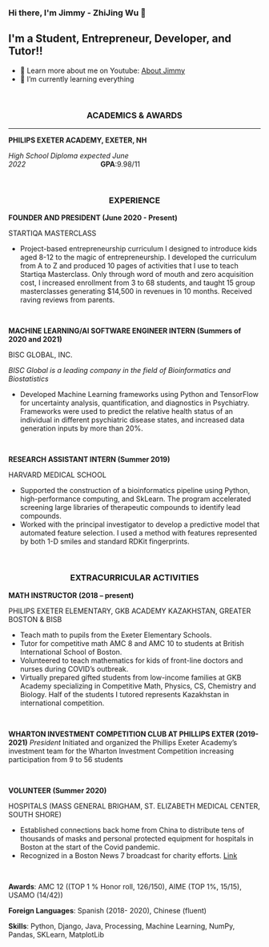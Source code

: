 ### Hi there, I'm Jimmy - ZhiJing Wu 👋 

## I'm a Student, Entrepreneur, Developer, and Tutor!!

- 🔭 Learn more about me on Youtube: <u>[About Jimmy][aboutMe]</u>
- 🌱 I’m currently learning everything


<br />

### <div align="center"> __ACADEMICS & AWARDS__ 
 ---

__PHILIPS EXETER ACADEMY, EXETER, NH__

*High School Diploma expected June 2022*                                      __GPA__:9.98/11

<br />

### <div align="center"> __EXPERIENCE__ ###
**FOUNDER AND PRESIDENT (June 2020 - Present)**

STARTIQA MASTERCLASS

- Project-based entrepreneurship curriculum I designed
 to introduce kids aged 8-12 to the magic of
entrepreneurship. I developed the curriculum from A to Z 
and produced 10 pages of activities that I use to teach Startiqa Masterclass. 
Only through word of mouth and zero acquisition cost, 
I increased enrollment from 3 to 68 students, and taught 15 group masterclasses
generating $14,500 in revenues in 10 months. Received raving reviews from parents.

<br />

**MACHINE LEARNING/AI SOFTWARE ENGINEER INTERN (Summers of 2020 and 2021)**

BISC GLOBAL, INC.

*BISC Global is a leading company in the field of Bioinformatics and Biostatistics*

- Developed Machine Learning frameworks using Python and TensorFlow
for uncertainty analysis, quantification, and diagnostics in Psychiatry. 
Frameworks were used to predict the relative health status of 
an individual in different psychiatric disease states, 
and increased data generation inputs by more than 20%.

<br />

**RESEARCH ASSISTANT INTERN (Summer 2019)**

HARVARD MEDICAL SCHOOL

- Supported the construction of a bioinformatics pipeline using Python, 
high-performance computing, and SkLearn. 
The program accelerated screening large libraries of therapeutic compounds to identify lead compounds.
- Worked with the principal investigator to develop a predictive model that automated feature selection. 
I used a method with features represented by both 1-D smiles and standard RDKit fingerprints.

<br />

### <div align="center"> __EXTRACURRICULAR ACTIVITIES__ ###

**MATH INSTRUCTOR (2018 – present)**

PHILIPS EXETER ELEMENTARY, GKB ACADEMY KAZAKHSTAN, GREATER BOSTON & BISB

- Teach math to pupils from the Exeter Elementary Schools.
- Tutor for competitive math AMC 8 and AMC 10 to students at British International School of Boston.
- Volunteered to teach mathematics for kids of front-line doctors and nurses during COVID’s outbreak.
- Virtually prepared gifted students from low-income families at GKB Academy specializing in Competitive Math, Physics, CS, Chemistry and Biology. Half of the students I tutored represents Kazakhstan in international competition.

<br />

**WHARTON INVESTMENT COMPETITION CLUB AT PHILLIPS EXTER (2019-2021)**
*President*
Initiated and organized the Phillips Exeter Academy’s investment team for the Wharton Investment Competition increasing participation from 9 to 56 students

<br />

**VOLUNTEER (Summer 2020)**

HOSPITALS (MASS GENERAL BRIGHAM, ST. ELIZABETH MEDICAL CENTER, SOUTH SHORE)

- Established connections back home from China to distribute tens of thousands of masks and personal protected equipment for hospitals in Boston at the start of the Covid pandemic.
- Recognized in a Boston News 7 broadcast for charity efforts. <u>[Link][bostonNews]</u>

<br />

**Awards**: AMC 12 ((TOP 1 % Honor roll, 126/150), AIME (TOP 1%, 15/15), USAMO (14/42))

**Foreign Languages**: Spanish (2018- 2020), Chinese (fluent)

**Skills**: Python, Django, Java, Processing, Machine Learning, NumPy, Pandas, SKLearn, MatplotLib

<br />
<br />

</details>



[bostonNews]: https://whdh.com/news/students-from-china-using-connections-to-order-masks-for-mass/
[aboutMe]: https://www.youtube.com/watch?v=_JlD-sBrbV8

